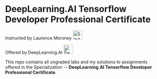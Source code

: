 # DeepLearning.AI Tensorflow Developer Professional Certificate

Instructed by Laurence Moroney 
<img src="https://user-images.githubusercontent.com/9966031/165879061-38a1fffc-a04f-467e-9dd9-c7dd3e51d56a.jpg" alt="Laurence Moroney" style="width:30px;"/>

Offered by DeepLearning.AI <img src="https://user-images.githubusercontent.com/9966031/165879374-6046d992-fad6-4c3b-8b8e-7fff3b374aba.png" alt="DeepLearning.AI" style="width:30px;"/>

This repo contains all ungraded labs and my solutions to assignments offered in the Specialization -- **DeepLearning.AI Tensorflow Developer Professional Certificate**.
